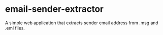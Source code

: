 # email-sender-extractor
A simple web application that extracts sender email address from .msg and .eml files.
